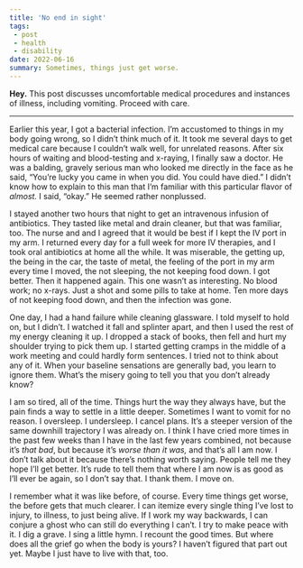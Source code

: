 ```yaml
---
title: 'No end in sight'
tags:
 - post
 - health
 - disability
date: 2022-06-16
summary: Sometimes, things just get worse.
---
```


**Hey.** This post discusses uncomfortable medical procedures and instances of illness, including vomiting. Proceed with care.

<hr>

Earlier this year, I got a bacterial infection. I’m accustomed to things in my body going wrong, so I didn’t think much of it. It took me several days to get medical care because I couldn’t walk well, for unrelated reasons. After six hours of waiting and blood-testing and x-raying, I finally saw a doctor. He was a balding, gravely serious man who looked me directly in the face as he said, “You’re lucky you came in when you did. You could have died.” I didn’t know how to explain to this man that I’m familiar with this particular flavor of *almost.* I said, “okay.” He seemed rather nonplussed.

I stayed another two hours that night to get an intravenous infusion of antibiotics. They tasted like metal and drain cleaner, but that was familiar, too. The nurse and and I agreed that it would be best if I kept the IV port in my arm. I returned every day for a full week for more IV therapies, and I took oral antibiotics at home all the while. It was miserable, the getting up, the being in the car, the taste of metal, the feeling of the port in my arm every time I moved, the not sleeping, the not keeping food down. I got better. Then it happened again. This one wasn’t as interesting. No blood work; no x-rays. Just a shot and some pills to take at home. Ten more days of not keeping food down, and then the infection was gone.

One day, I had a hand failure while cleaning glassware. I told myself to hold on, but I didn’t. I watched it fall and splinter apart, and then I used the rest of my energy cleaning it up. I dropped a stack of books, then fell and hurt my shoulder trying to pick them up. I started getting cramps in the middle of a work meeting and could hardly form sentences. I tried not to think about any of it. When your baseline sensations are generally bad, you learn to ignore them. What’s the misery going to tell you that you don’t already know?

I am so tired, all of the time. Things hurt the way they always have, but the pain finds a way to settle in a little deeper. Sometimes I want to vomit for no reason. I oversleep. I undersleep. I cancel plans. It’s a steeper version of the same downhill trajectory I was already on. I think I have cried more times in the past few weeks than I have in the last few years combined, not because it’s *that bad*, but because it’s *worse than it was,* and that’s all I am now. I don’t talk about it because there’s nothing worth saying. People tell me they hope I’ll get better. It’s rude to tell them that where I am now is as good as I’ll ever be again, so I don’t say that. I thank them. I move on.

I remember what it was like before, of course. Every time things get worse, the before gets that much clearer. I can itemize every single thing I’ve lost to injury, to illness, to just being alive. If I work my way backwards, I can conjure a ghost who can still do everything I can’t. I try to make peace with it. I dig a grave. I sing a little hymn. I recount the good times. But where does all the grief go when the body is yours? I haven’t figured that part out yet. Maybe I just have to live with that, too.
